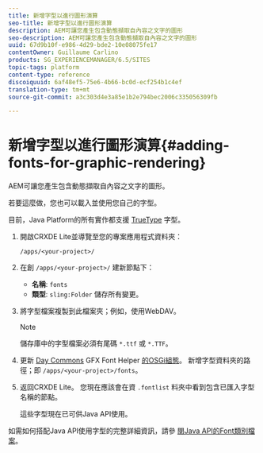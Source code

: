 ```yaml
---
title: 新增字型以進行圖形演算
seo-title: 新增字型以進行圖形演算
description: AEM可讓您產生包含動態擷取自內容之文字的圖形
seo-description: AEM可讓您產生包含動態擷取自內容之文字的圖形
uuid: 67d9b10f-e986-4d29-bde2-10e08075fe17
contentOwner: Guillaume Carlino
products: SG_EXPERIENCEMANAGER/6.5/SITES
topic-tags: platform
content-type: reference
discoiquuid: 6af48ef5-75e6-4b66-bc0d-ecf254b1c4ef
translation-type: tm+mt
source-git-commit: a3c303d4e3a85e1b2e794bec2006c335056309fb

---
```



# 新增字型以進行圖形演算{#adding-fonts-for-graphic-rendering}

AEM可讓您產生包含動態擷取自內容之文字的圖形。

若要這麼做，您也可以載入並使用您自己的字型。

目前，Java Platform的所有實作都支援 [TrueType](https://en.wikipedia.org/wiki/Truetype) 字型。

1. 開啟CRXDE Lite並導覽至您的專案應用程式資料夾：

   `/apps/<your-project>/`

1. 在創 `/apps/<your-project>/` 建新節點下：

   * **名稱**: `fonts`
   * **類型**: `sling:Folder`
   儲存所有變更。

1. 將字型檔案複製到此檔案夾；例如，使用WebDAV。

   >[!NOTE]
   >
   >儲存庫中的字型檔案必須有尾碼 `*.ttf` 或 `*.TTF`。

1. 更新 [Day Commons](/help/sites-deploying/configuring-osgi.md) GFX Font Helper [的OSGi組態](/help/sites-deploying/osgi-configuration-settings.md)。 新增字型資料夾的路徑；即 `/apps/<your-project>/fonts`。

1. 返回CRXDE Lite。 您現在應該會在資 `.fontlist` 料夾中看到包含已匯入字型名稱的節點。

   這些字型現在已可供Java API使用。

如需如何搭配Java API使用字型的完整詳細資訊，請參 [閱Java API的Font類別檔案](https://download.oracle.com/javase/6/docs/api/java/awt/Font.html)。

